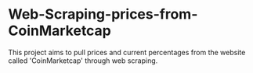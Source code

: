 # Web-Scraping-prices-from-CoinMarketcap
This project aims to pull prices and current percentages from the website called 'CoinMarketcap' through web scraping.
